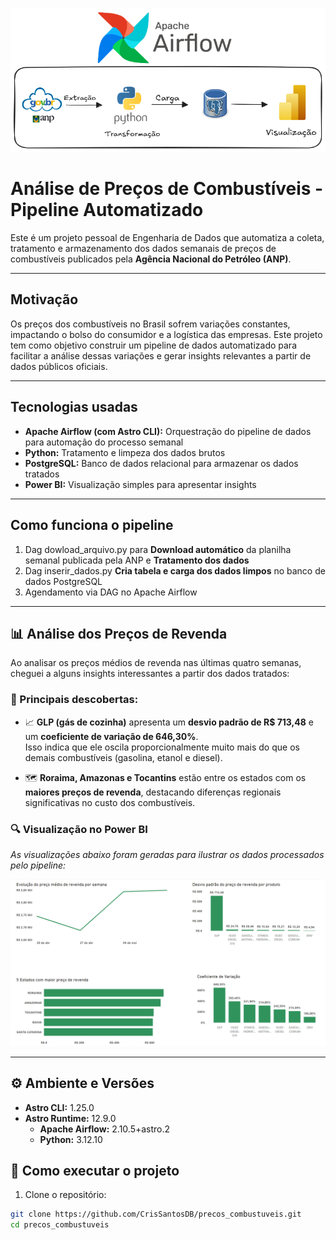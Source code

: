 <p align="center">
  <img src="https://raw.githubusercontent.com/CrisSantosDB/precos_combustuveis/main/projeto_preco_combustivel.png" width="800"/>
</p>






# Análise de Preços de Combustíveis - Pipeline Automatizado

Este é um projeto pessoal de Engenharia de Dados que automatiza a coleta, tratamento e armazenamento dos dados semanais de preços de combustíveis publicados pela **Agência Nacional do Petróleo (ANP)**.

---

## Motivação

Os preços dos combustíveis no Brasil sofrem variações constantes, impactando o bolso do consumidor e a logística das empresas. Este projeto tem como objetivo construir um pipeline de dados automatizado para facilitar a análise dessas variações e gerar insights relevantes a partir de dados públicos oficiais.



---

## Tecnologias usadas

- **Apache Airflow (com Astro CLI):** Orquestração do pipeline de dados para automação do processo semanal  
- **Python:** Tratamento e limpeza dos dados brutos  
- **PostgreSQL:** Banco de dados relacional para armazenar os dados tratados  
- **Power BI:** Visualização simples para apresentar insights 

---

## Como funciona o pipeline

1. Dag dowload_arquivo.py para **Download automático** da planilha semanal publicada pela ANP  e  **Tratamento dos dados** 
2. Dag inserir_dados.py **Cria tabela e carga dos dados limpos** no banco de dados PostgreSQL
3. Agendamento via DAG no Apache Airflow

---




## 📊 Análise dos Preços de Revenda

Ao analisar os preços médios de revenda nas últimas quatro semanas, cheguei a alguns insights interessantes a partir dos dados tratados:

### 🔎 Principais descobertas:

- 📈 **GLP (gás de cozinha)** apresenta um **desvio padrão de R$ 713,48** e um **coeficiente de variação de 646,30%**.  
  Isso indica que ele oscila proporcionalmente muito mais do que os demais combustíveis (gasolina, etanol e diesel).

- 🗺️ **Roraima, Amazonas e Tocantins** estão entre os estados com os **maiores preços de revenda**, destacando diferenças regionais significativas no custo dos combustíveis.

### 🔍 Visualização no Power BI

*As visualizações abaixo foram geradas para ilustrar os dados processados pelo pipeline:*

<p align="center">
  <img src="https://raw.githubusercontent.com/CrisSantosDB/precos_combustuveis/main/visualizacao.png" width="1000"/>
</p>

---
## ⚙️ Ambiente e Versões

- **Astro CLI:** 1.25.0  
- **Astro Runtime:** 12.9.0  
  - **Apache Airflow:** 2.10.5+astro.2  
  - **Python:** 3.12.10


## 🧪 Como executar o projeto

1. Clone o repositório:

```bash
git clone https://github.com/CrisSantosDB/precos_combustuveis.git
cd precos_combustuveis












